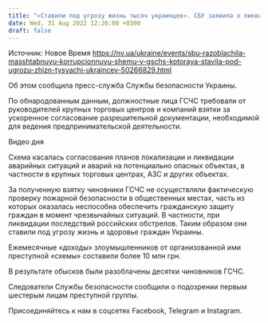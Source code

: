 ```yaml
---
title: "«Ставили под угрозу жизнь тысяч украинцев». СБУ заявила о ликвидации масштабной коррупционной схемы в ГСЧС"
date: Wed, 31 Aug 2022 12:26:00 +0300
draft: false
---
```

Источник: Новое Время https://nv.ua/ukraine/events/sbu-razoblachila-masshtabnuyu-korrupcionnuyu-shemu-v-gschs-kotoraya-stavila-pod-ugrozu-zhizn-tysyachi-ukraincev-50266829.html


Об этом сообщила пресс-служба Службы безопасности Украины.

По обнародованным данным, должностные лица ГСЧС требовали от руководителей крупных торговых центров и компаний взятки за ускоренное согласование разрешительной документации, необходимой для ведения предпринимательской деятельности.

 Видео дня   

Схема касалась согласования планов локализации и ликвидации аварийных ситуаций и аварий на потенциально опасных объектах, в частности в крупных торговых центрах, АЗС и других объектах.

За полученную взятку чиновники ГСЧС не осуществляли фактическую проверку пожарной безопасности в общественных местах, часть из которых оказалась неспособна обеспечить гражданскую защиту граждан в момент чрезвычайных ситуаций. В частности, при ликвидации последствий российских обстрелов. Таким образом они ставили под угрозу жизнь и здоровье граждан Украины.

Ежемесячные «доходы» злоумышленников от организованной ими преступной «схемы» составили более 10 млн грн.

В результате обысков были разоблачены десятки чиновников ГСЧС.

Следователи Службы безопасности сообщили о подозрении первым шестерым лицам преступной группы.

Присоединяйтесь к нам в соцсетях Facebook, Telegram и Instagram.
